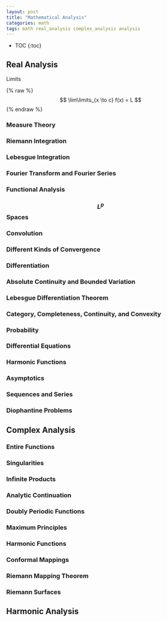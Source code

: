 ```yaml
---
layout: post
title: "Mathematical Analysis"
categories: math
tags: math real_analysis complex_analysis analysis
---
```


* TOC
{:toc}

## Real Analysis

Limits

{% raw %}
  $$
    \lim\limits_{x \to c} f(x) = L
  $$
{% endraw %}



### Measure Theory



### Riemann Integration



### Lebesgue Integration



### Fourier Transform and Fourier Series



### Functional Analysis



### $$L^p$$ Spaces



### Convolution



### Different Kinds of Convergence



### Differentiation



### Absolute Continuity and Bounded Variation



### Lebesgue Differentiation Theorem



### Category, Completeness, Continuity, and Convexity



### Probability



### Differential Equations



### Harmonic Functions



### Asymptotics



### Sequences and Series



### Diophantine Problems



## Complex Analysis



### Entire Functions



### Singularities



### Infinite Products



### Analytic Continuation



### Doubly Periodic Functions



### Maximum Principles



### Harmonic Functions



### Conformal Mappings



### Riemann Mapping Theorem



### Riemann Surfaces


 
## Harmonic Analysis


